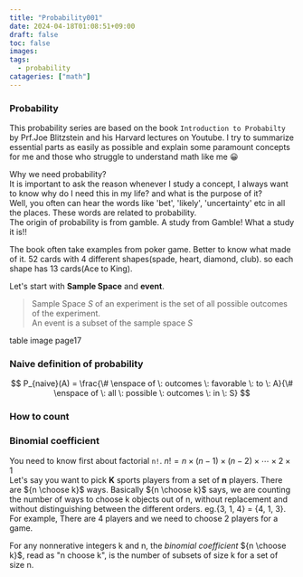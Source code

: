 ```yaml
---
title: "Probability001"
date: 2024-04-18T01:08:51+09:00
draft: false
toc: false
images:
tags: 
  - probability
catageries: ["math"]
---
```


### Probability

This probability series are based on the book `Introduction to Probabilty` by Prf.Joe Blitzstein and his Harvard lectures on Youtube.
I try to summarize essential parts as easily as possible and explain some paramount concepts for me and those who struggle to understand math like me :grinning:

Why we need probability?  
It is important to ask the reason whenever I study a concept, I always want to know why do I need this in my life? and what is the purpose of it?  
Well, you often can hear the words like 'bet', 'likely', 'uncertainty' etc in all the places. These words are related to probability.  
The origin of probability is from gamble. A study from Gamble! What a study it is!!

The book often take examples from poker game. Better to know what made of it. 52 cards with 4 different shapes(spade, heart, diamond, club). so each shape has 13 cards(Ace to King).

Let's start with **Sample Space** and **event**.  
>Sample Space $S$ of an experiment is the set of all possible outcomes of the experiment.  
An event is a subset of the sample space $S$

table image page17


### Naive definition of probability

$$
P_{naive}(A) = \frac{\# \enspace of \: outcomes \: favorable \: to \: A}{\# \enspace of \: all \: possible \: outcomes \: in \: S}
$$

### How to count


### Binomial coefficient

You need to know first about factorial `n!`. $n! = n \times (n-1) \times (n-2)\times \cdots \times 2 \times 1$ <br />
Let's say you want to pick **K** sports players from a set of **n** players. There are ${n \choose k}$ ways. Basically ${n \choose k}$ says, we are counting the number of ways to choose k objects out of n, without replacement and without distinguishing between the different orders. eg.{3, 1, 4} = {4, 1, 3}. For example, There are 4 players and we need to choose 2 players for a game. 

For any nonnerative integers k and n, the *binomial coefficient* ${n \choose k}$, read as "n choose k", is the number of subsets of size k for a set of size n.

